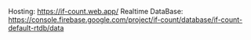 Hosting: https://if-count.web.app/ 
Realtime DataBase: https://console.firebase.google.com/project/if-count/database/if-count-default-rtdb/data
